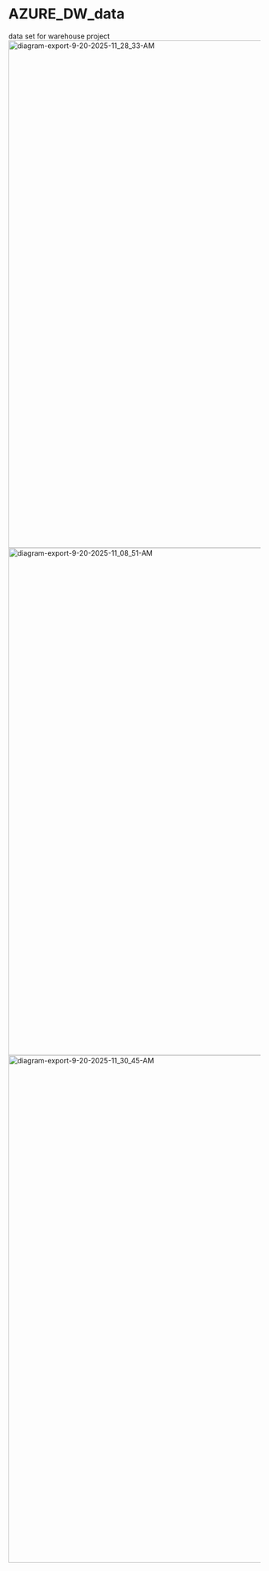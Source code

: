 # AZURE_DW_data
data set for warehouse project
<img width="2274" height="1014" alt="diagram-export-9-20-2025-11_28_33-AM" src="https://github.com/user-attachments/assets/3d2afa96-dfb6-4878-8ad5-49e28e41285c" />
<img width="2274" height="1014" alt="diagram-export-9-20-2025-11_08_51-AM" src="https://github.com/user-attachments/assets/91774671-e448-4d53-87bb-25ab0aebbd6b" />
<img width="2274" height="1014" alt="diagram-export-9-20-2025-11_30_45-AM" src="https://github.com/user-attachments/assets/e6c7bf2e-1fbe-435b-ba4f-ed8917918961" />
